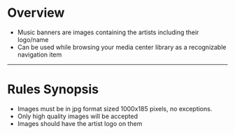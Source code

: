 # Overview

- Music banners are images containing the artists including their logo/name
- Can be used while browsing your media center library as a recognizable navigation item

---

# Rules Synopsis

- Images must be in jpg format sized 1000x185 pixels, no exceptions.
- Only high quality images will be accepted
- Images should have the artist logo on them
